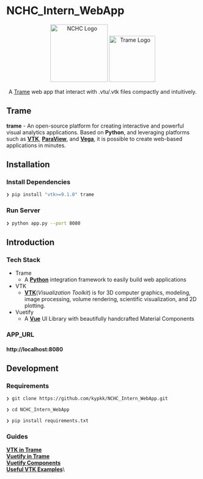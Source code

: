 # NCHC_Intern_WebApp

<p align="center">
  <a href="https://www.nchc.org.tw" target="blank"><img src="https://covid-19.nchc.org.tw/assets/img/logo.png" width="150" alt="NCHC Logo" /></a>
    <a href="https://kitware.github.io/trame/
" target="blank"><img src="https://i.imgur.com/VkbEnlL.png" width="120" alt="Trame Logo" /></a>
</p>

 <p align="center">A <a href="https://kitware.github.io/trame/" target="blank">Trame</a> web app that interact with .vtu/.vtk files compactly and intuitively.</p>
 
 ## Trame

**trame** - An open-source platform for creating interactive and powerful visual analytics applications. Based on **Python**, and leveraging platforms such as [**VTK**](https://vtk.org), [**ParaView**](https://www.paraview.org), and [**Vega**](#), it is possible to create web-based applications in minutes.

## Installation

### Install Dependencies

```zsh
❯ pip install "vtk>=9.1.0" trame
```

### Run Server

```zsh
❯ python app.py --port 8080
```

## Introduction

### Tech Stack

- Trame
  - A [**Python**](https://www.python.org) integration framework to easily build web applications
- VTK
  - [**VTK**](https://vtk.org/about/#overview)(_Visualization Toolkit_) is for 3D computer graphics, modeling, image processing, volume rendering, scientific visualization, and 2D plotting.
- Vuetify
  - A [**Vue**](https://vuejs.org) UI Library with beautifully handcrafted Material Components

### APP_URL

#### http://localhost:8080

## Development

### Requirements

```zsh
❯ git clone https://github.com/kypkk/NCHC_Intern_WebApp.git

❯ cd NCHC_Intern_WebApp

❯ pip install requirements.txt
```

### Guides

[**VTK in Trame**](https://kitware.github.io/trame/docs/tutorial-vtk.html)\
[**Vuetify in Trame**](https://kitware.github.io/trame/docs/tutorial-html.html)\
[**Vuetify Components**](https://vuetifyjs.com/en/components/buttons/)\
[**Useful VTK Examples**](https://kitware.github.io/vtk-examples/site/Python/)\
